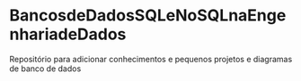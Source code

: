 # BancosdeDadosSQLeNoSQLnaEngenhariadeDados
Repositório para adicionar conhecimentos e pequenos projetos e diagramas de banco de dados
